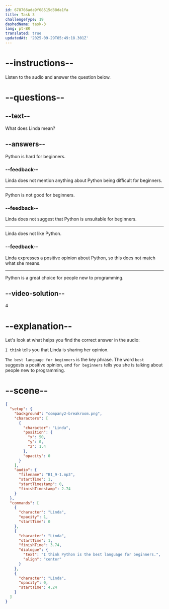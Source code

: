 ```yaml
---
id: 678766ada9f08515d38da1fa
title: Task 3
challengeType: 19
dashedName: task-3
lang: pt-BR
translated: true
updatedAt: '2025-09-29T05:49:18.301Z'
---
```


<!-- (audio) Linda: I think Python is the best language for beginners. -->

# --instructions--

Listen to the audio and answer the question below.

# --questions--

## --text--

What does Linda mean?

## --answers--

Python is hard for beginners.

### --feedback--

Linda does not mention anything about Python being difficult for beginners.

---

Python is not good for beginners.

### --feedback--

Linda does not suggest that Python is unsuitable for beginners.

---

Linda does not like Python.

### --feedback--

Linda expresses a positive opinion about Python, so this does not match what she means.

---

Python is a great choice for people new to programming.

## --video-solution--

4

# --explanation--

Let's look at what helps you find the correct answer in the audio:  

`I think` tells you that Linda is sharing her opinion.  

`The best language for beginners` is the key phrase. The word `best` suggests a positive opinion, and `for beginners` tells you she is talking about people new to programming.  

# --scene--

```json
{
  "setup": {
    "background": "company2-breakroom.png",
    "characters": [
      {
        "character": "Linda",
        "position": {
          "x": 50,
          "y": 0,
          "z": 1.4
        },
        "opacity": 0
      }
    ],
    "audio": {
      "filename": "B1_9-1.mp3",
      "startTime": 1,
      "startTimestamp": 0,
      "finishTimestamp": 2.74
    }
  },
  "commands": [
    {
      "character": "Linda",
      "opacity": 1,
      "startTime": 0
    },
    {
      "character": "Linda",
      "startTime": 1,
      "finishTime": 3.74,
      "dialogue": {
        "text": "I think Python is the best language for beginners.",
        "align": "center"
      }
    },
    {
      "character": "Linda",
      "opacity": 0,
      "startTime": 4.24
    }
  ]
}
```
